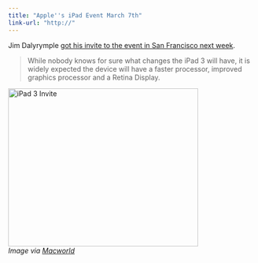 ```yaml
---
title: "Apple''s iPad Event March 7th"
link-url: "http://"
---
```

<p>Jim Dalyrymple <a href="http://www.loopinsight.com/2012/02/28/apple-announces-ipad-event-for-march-7-in-san-francisco/">got his invite to the event in San Francisco next week</a>.</p>
<blockquote><p>
  While nobody knows for sure what changes the iPad 3 will have, it is widely expected the device will have a faster processor, improved graphics processor and a Retina Display.
</p></blockquote>
<p><img src="https://chrisenns.com/wp-content/uploads/2012/02/ipadinvite.jpg" alt="iPad 3 Invite" title="iPad 3 Invite" width="386" height="321" class="aligncenter size-full wp-image-20128" /><br />
<em>Image via <a href="http://www.macworld.com/article/165595/2012/02/apple_sets_media_event_for_10_a_m_pt_march_7.html">Macworld</a></em></p>
